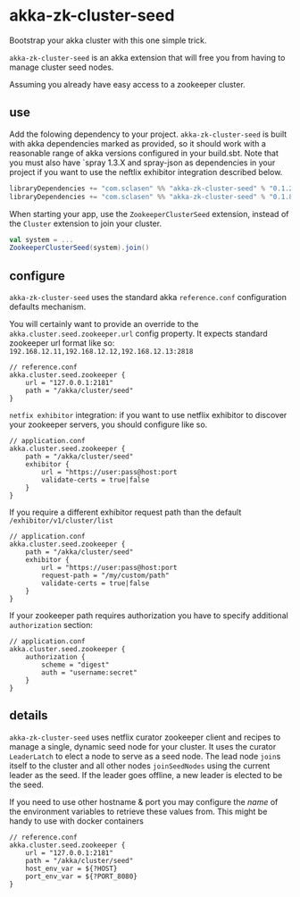 akka-zk-cluster-seed
====================

Bootstrap your akka cluster with this one simple trick.

`akka-zk-cluster-seed` is an akka extension that will free you from having to manage cluster seed nodes.

Assuming you already have easy access to a zookeeper cluster.

use
---

Add the folowing dependency to your project. `akka-zk-cluster-seed` is built with akka dependencies marked as provided, so it should work with
a reasonable range of akka versions configured in your build.sbt. Note that you must also have `spray 1.3.X and spray-json as dependencies in your
project if you want to use the neftlix exhibitor integration described below.

```scala
libraryDependencies += "com.sclasen" %% "akka-zk-cluster-seed" % "0.1.2"  // If using Akka 2.3.x
libraryDependencies += "com.sclasen" %% "akka-zk-cluster-seed" % "0.1.8"  // If using Akka 2.4.x
```

When starting your app, use the `ZookeeperClusterSeed` extension, instead of the `Cluster` extension to join your cluster.

```scala
val system = ...
ZookeeperClusterSeed(system).join()
```

configure
---------

`akka-zk-cluster-seed` uses the standard akka `reference.conf` configuration defaults mechanism.

You will certainly want to provide an override to the `akka.cluster.seed.zookeeper.url` config property.
It expects standard zookeeper url format like so: `192.168.12.11,192.168.12.12,192.168.12.13:2818`


```
// reference.conf
akka.cluster.seed.zookeeper {
    url = "127.0.0.1:2181"
    path = "/akka/cluster/seed"
}

```

`netfix exhibitor` integration: if you want to use netflix exhibitor to discover your zookeeper servers, you should configure like so.


```
// application.conf
akka.cluster.seed.zookeeper {
    path = "/akka/cluster/seed"
    exhibitor {
        url = "https://user:pass@host:port
        validate-certs = true|false
    }
}

```

If you require a different exhibitor request path than the default `/exhibitor/v1/cluster/list`

```
// application.conf
akka.cluster.seed.zookeeper {
    path = "/akka/cluster/seed"
    exhibitor {
        url = "https://user:pass@host:port
        request-path = "/my/custom/path"
        validate-certs = true|false
    }
}

```

If your zookeeper path requires authorization you have to specify additional `authorization` section:


```
// application.conf
akka.cluster.seed.zookeeper {
    authorization {
        scheme = "digest"
        auth = "username:secret"
    }
}
```


details
-------

`akka-zk-cluster-seed` uses netflix curator zookeeper client and recipes to manage a single, dynamic seed node for your cluster.
It uses the curator `LeaderLatch` to elect a node to serve as a seed node. The lead node `join`s itself to the cluster and all
other nodes `joinSeedNodes` using the current leader as the seed.  If the leader goes offline, a new leader is elected to be the seed.


If you need to use other hostname & port you may configure the _name_ of the environment variables to retrieve these values from.
This might be handy to use with docker containers


```
// reference.conf
akka.cluster.seed.zookeeper {
    url = "127.0.0.1:2181"
    path = "/akka/cluster/seed"
    host_env_var = ${?HOST}
    port_env_var = ${?PORT_8080}
}
```
